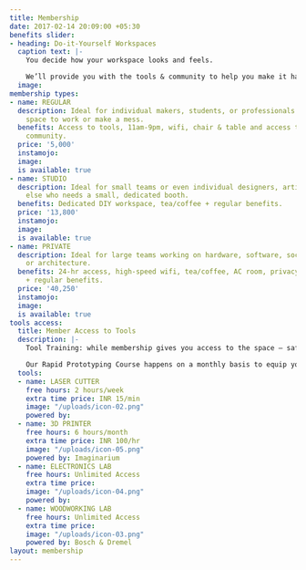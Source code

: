 ```yaml
---
title: Membership
date: 2017-02-14 20:09:00 +05:30
benefits slider:
- heading: Do-it-Yourself Workspaces
  caption text: |-
    You decide how your workspace looks and feels.

    We’ll provide you with the tools & community to help you make it happen!
  image: 
membership types:
- name: REGULAR
  description: Ideal for individual makers, students, or professionals who need a
    space to work or make a mess.
  benefits: Access to tools, 11am-9pm, wifi, chair & table and access to the maker
    community.
  price: '5,000'
  instamojo: 
  image: 
  is available: true
- name: STUDIO
  description: Ideal for small teams or even individual designers, artists or anyone
    else who needs a small, dedicated booth.
  benefits: Dedicated DIY workspace, tea/coffee + regular benefits.
  price: '13,800'
  instamojo: 
  image: 
  is available: true
- name: PRIVATE
  description: Ideal for large teams working on hardware, software, social innovation
    or architecture.
  benefits: 24-hr access, high-speed wifi, tea/coffee, AC room, privacy & storage
    + regular benefits.
  price: '40,250'
  instamojo: 
  image: 
  is available: true
tools access:
  title: Member Access to Tools
  description: |-
    Tool Training: while membership gives you access to the space – safety is our primary concern – all members MUST be trained and tested on all power tools, machines and certain electronic equipment by a makerspace instructor before you can use them.

    Our Rapid Prototyping Course happens on a monthly basis to equip you with everything you need to know about our tools and certify you on good practices. Then you can use the tools yourself anytime. :)
  tools:
  - name: LASER CUTTER
    free hours: 2 hours/week
    extra time price: INR 15/min
    image: "/uploads/icon-02.png"
    powered by: 
  - name: 3D PRINTER
    free hours: 6 hours/month
    extra time price: INR 100/hr
    image: "/uploads/icon-05.png"
    powered by: Imaginarium
  - name: ELECTRONICS LAB
    free hours: Unlimited Access
    extra time price: 
    image: "/uploads/icon-04.png"
    powered by: 
  - name: WOODWORKING LAB
    free hours: Unlimited Access
    extra time price: 
    image: "/uploads/icon-03.png"
    powered by: Bosch & Dremel
layout: membership
---
```


